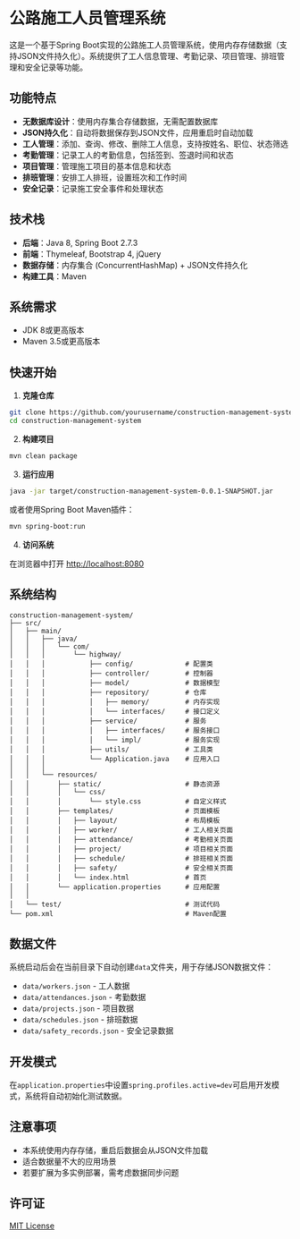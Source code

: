 # 公路施工人员管理系统

这是一个基于Spring Boot实现的公路施工人员管理系统，使用内存存储数据（支持JSON文件持久化）。系统提供了工人信息管理、考勤记录、项目管理、排班管理和安全记录等功能。

## 功能特点

- **无数据库设计**：使用内存集合存储数据，无需配置数据库
- **JSON持久化**：自动将数据保存到JSON文件，应用重启时自动加载
- **工人管理**：添加、查询、修改、删除工人信息，支持按姓名、职位、状态筛选
- **考勤管理**：记录工人的考勤信息，包括签到、签退时间和状态
- **项目管理**：管理施工项目的基本信息和状态
- **排班管理**：安排工人排班，设置班次和工作时间
- **安全记录**：记录施工安全事件和处理状态

## 技术栈

- **后端**：Java 8, Spring Boot 2.7.3
- **前端**：Thymeleaf, Bootstrap 4, jQuery
- **数据存储**：内存集合 (ConcurrentHashMap) + JSON文件持久化
- **构建工具**：Maven

## 系统需求

- JDK 8或更高版本
- Maven 3.5或更高版本

## 快速开始

1. **克隆仓库**

```bash
git clone https://github.com/yourusername/construction-management-system.git
cd construction-management-system
```

2. **构建项目**

```bash
mvn clean package
```

3. **运行应用**

```bash
java -jar target/construction-management-system-0.0.1-SNAPSHOT.jar
```

或者使用Spring Boot Maven插件：

```bash
mvn spring-boot:run
```

4. **访问系统**

在浏览器中打开 [http://localhost:8080](http://localhost:8080)

## 系统结构

```
construction-management-system/
├── src/
│   ├── main/
│   │   ├── java/
│   │   │   └── com/
│   │   │       └── highway/
│   │   │           ├── config/             # 配置类
│   │   │           ├── controller/         # 控制器
│   │   │           ├── model/              # 数据模型
│   │   │           ├── repository/         # 仓库
│   │   │           │   ├── memory/         # 内存实现
│   │   │           │   └── interfaces/     # 接口定义
│   │   │           ├── service/            # 服务
│   │   │           │   ├── interfaces/     # 服务接口
│   │   │           │   └── impl/           # 服务实现
│   │   │           ├── utils/              # 工具类
│   │   │           └── Application.java    # 应用入口
│   │   │
│   │   └── resources/
│   │       ├── static/                     # 静态资源
│   │       │   └── css/
│   │       │       └── style.css           # 自定义样式
│   │       ├── templates/                  # 页面模板
│   │       │   ├── layout/                 # 布局模板
│   │       │   ├── worker/                 # 工人相关页面
│   │       │   ├── attendance/             # 考勤相关页面
│   │       │   ├── project/                # 项目相关页面
│   │       │   ├── schedule/               # 排班相关页面
│   │       │   ├── safety/                 # 安全相关页面
│   │       │   └── index.html              # 首页
│   │       └── application.properties      # 应用配置
│   │
│   └── test/                               # 测试代码
└── pom.xml                                 # Maven配置
```

## 数据文件

系统启动后会在当前目录下自动创建`data`文件夹，用于存储JSON数据文件：

- `data/workers.json` - 工人数据
- `data/attendances.json` - 考勤数据
- `data/projects.json` - 项目数据
- `data/schedules.json` - 排班数据
- `data/safety_records.json` - 安全记录数据

## 开发模式

在`application.properties`中设置`spring.profiles.active=dev`可启用开发模式，系统将自动初始化测试数据。

## 注意事项

- 本系统使用内存存储，重启后数据会从JSON文件加载
- 适合数据量不大的应用场景
- 若要扩展为多实例部署，需考虑数据同步问题

## 许可证

[MIT License](LICENSE) 